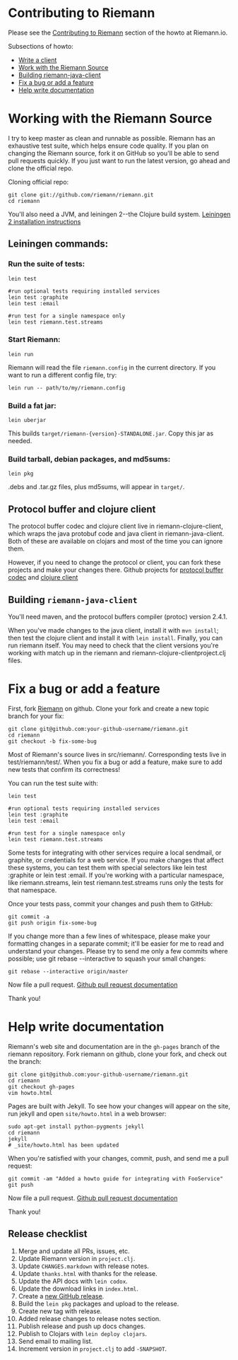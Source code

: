 # Contributing to Riemann

Please see the [Contributing to Riemann](http://riemann.io/howto.html#contributing-to-riemann) section of the howto at Riemann.io.

Subsections of howto:

* [Write a client](http://riemann.io/howto.html#write-a-client)
* [Work with the Riemann Source](http://riemann.io/howto.html#work-with-the-riemann-source)
* [Building riemann-java-client](http://riemann.io/howto.html#riemann-java-client)
* [Fix a bug or add a feature](http://riemann.io/howto.html#fix-a-bug-or-add-a-feature)
* [Help write documentation](http://riemann.io/howto.html#help-write-documentation)

# Working with the Riemann Source

I try to keep master as clean and runnable as possible. Riemann has an
exhaustive test suite, which helps ensure code quality. If you plan on
changing the Riemann source, fork it on GitHub so you'll be able to send
pull requests quickly. If you just want to run the latest version, go
ahead and clone the official repo.

Cloning official repo:

    git clone git://github.com/riemann/riemann.git
    cd riemann

You'll also need a JVM, and leiningen 2--the Clojure build system.
[Leiningen 2 installation
instructions](https://github.com/technomancy/leiningen#installation)

## Leiningen commands:

### Run the suite of tests:

    lein test

    #run optional tests requiring installed services
    lein test :graphite
    lein test :email

    #run test for a single namespace only
    lein test riemann.test.streams

### Start Riemann:

    lein run

Riemann will read the file `riemann.config` in the current directory. If
you want to run a different config file, try:

    lein run -- path/to/my/riemann.config

### Build a fat jar:

    lein uberjar

This builds `target/riemann-{version}-STANDALONE.jar`. Copy this jar as
needed.

### Build tarball, debian packages, and md5sums:

    lein pkg

.debs and .tar.gz files, plus md5sums, will appear in `target/`.

## Protocol buffer and clojure client

The protocol buffer codec and clojure client live in
riemann-clojure-client, which wraps the java protobuf code and java
client in riemann-java-client. Both of these are available on clojars
and most of the time you can ignore them.

However, if you need to change the protocol or client, you can fork
these projects and make your changes there.  Github projects for
[protocol buffer codec](https://github.com/flatland/clojure-protobuf)
and [clojure client](https://github.com/riemann/riemann-clojure-client)

## Building `riemann-java-client`

You'll need maven, and the protocol buffers compiler (protoc) version
2.4.1.

When you've made changes to the java client, install it with `mvn
install`; then test the clojure client and install it with `lein
install`. Finally, you can run riemann itself. You may need to check
that the client versions you're working with match up in the riemann and
riemann-clojure-clientproject.clj files.

# Fix a bug or add a feature

First, fork [Riemann](https://github.com/riemann/riemann) on github.
Clone your fork and create a new topic branch for your fix:

    git clone git@github.com:your-github-username/riemann.git
    cd riemann
    git checkout -b fix-some-bug

Most of Riemann's source lives in src/riemann/. Corresponding tests live
in test/riemann/test/. When you fix a bug or add a feature, make sure to
add new tests that confirm its correctness!

You can run the test suite with:

    lein test

    #run optional tests requiring installed services
    lein test :graphite
    lein test :email

    #run test for a single namespace only
    lein test riemann.test.streams

Some tests for integrating with other services require a local sendmail,
or graphite, or credentials for a web service. If you make changes that
affect these systems, you can test them with special selectors like lein
test :graphite or lein test :email. If you're working with a particular
namespace, like riemann.streams, lein test riemann.test.streams runs
only the tests for that namespace.

Once your tests pass, commit your changes and push them to GitHub:

    git commit -a
    git push origin fix-some-bug

If you change more than a few lines of whitespace, please make your
formatting changes in a separate commit; it'll be easier for me to read
and understand your changes. Please try to send me only a few commits
where possible; use git rebase --interactive to squash your small
changes:

    git rebase --interactive origin/master

Now file a pull request.  [Github pull request
documentation](https://help.github.com/articles/using-pull-requests)

Thank you!

# Help write documentation

Riemann's web site and documentation are in the `gh-pages` branch of the
riemann repository. Fork riemann on github, clone your fork, and check
out the branch:

    git clone git@github.com:your-github-username/riemann.git
    cd riemann
    git checkout gh-pages
    vim howto.html

Pages are built with Jekyll. To see how your changes will appear on the
site, run jekyll and open `site/howto.html` in a web browser:

    sudo apt-get install python-pygments jekyll
    cd riemann
    jekyll
    # _site/howto.html has been updated

When you're satisfied with your changes, commit, push, and send me a
pull request:

    git commit -am "Added a howto guide for integrating with FooService"
    git push

Now file a pull request. [Github pull request
documentation](https://help.github.com/articles/using-pull-requests)

Thank you!

## Release checklist

1. Merge and update all PRs, issues, etc.
2. Update Riemann version in `project.clj`.
3. Update `CHANGES.markdown` with release notes.
4. Update `thanks.html` with thanks for the release.
5. Update the API docs with `lein codox`.
6. Update the download links in `index.html`.
7. Create a [new GitHub
   release](https://github.com/riemann/riemann/releases/new).
8. Build the `lein pkg` packages and upload to the release.
9. Create new tag with release.
10. Added release changes to release notes section.
11. Publish release and push up docs changes.
12. Publish to Clojars with `lein deploy clojars`.
13. Send email to mailing list.
14. Increment version in `project.clj` to add `-SNAPSHOT`.

